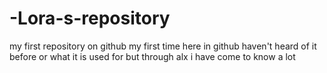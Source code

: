 # -Lora-s-repository
my first repository on github
my first time here in github
haven't heard of it before
or what it is used for
but through alx
i have come to know a lot
